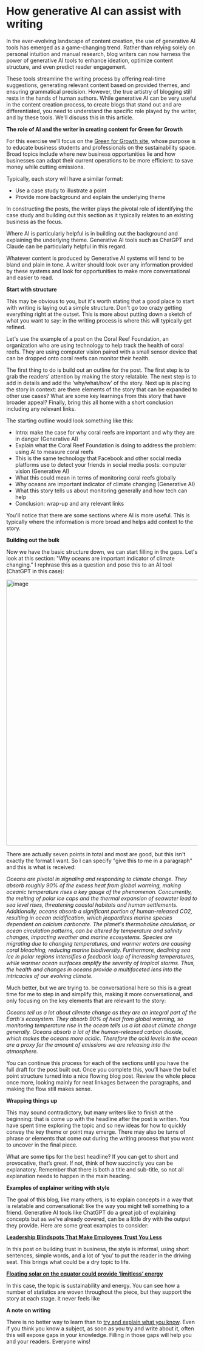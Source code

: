 # **How generative AI can assist with writing**

In the ever-evolving landscape of content creation, the use of generative AI tools has emerged as a game-changing trend. Rather than relying solely on personal intuition and manual research, blog writers can now harness the power of generative AI tools to enhance ideation, optimize content structure, and even predict reader engagement.

These tools streamline the writing process by offering real-time suggestions, generating relevant content based on provided themes, and ensuring grammatical precision. However, the true artistry of blogging still rests in the hands of human authors. While generative AI can be very useful in the content creation process, to create blogs that stand out and are differentiated, you need to understand the specific role played by the writer, and by these tools. We'll discuss this in this article.

**The role of AI and the writer in creating content for Green for Growth**

For this exercise we’ll focus on the [Green for Growth site](https://medium.com/greenforgrowth), whose purpose is to educate business students and professionals on the sustainability space. Broad topics include where new business opportunities lie and how businesses can adapt their current operations to be more efficient: to save money while cutting emissions.

Typically, each story will have a similar format:

- Use a case study to illustrate a point
- Provide more background and explain the underlying theme

In constructing the posts, the writer plays the pivotal role of identifying the case study and building out this section as it typically relates to an existing business as the focus.

Where AI is particularly helpful is in building out the background and explaining the underlying theme. Generative AI tools such as ChatGPT and Claude can be particularly helpful in this regard.

Whatever content is produced by Generative AI systems will tend to be bland and plain in tone. A writer should look over any information provided by these systems and look for opportunities to make more conversational and easier to read.

**Start with structure**

This may be obvious to you, but it's worth stating that a good place to start with writing is laying out a simple structure. Don't go too crazy getting everything right at the outset. This is more about putting down a sketch of what you want to say: in the writing process is where this will typically get refined.

Let's use the example of a post on the Coral Reef Foundation, an organization who are using technology to help track the health of coral reefs. They are using computer vision paired with a small sensor device that can be dropped onto coral reefs can monitor their health. 

The first thing to do is build out an outline for the post. The first step is to grab the readers’ attention by making the story relatable. The next step is to add in details and add the ‘why/what/how’ of the story. Next up is placing the story in context: are there elements of the story that can be expanded to other use cases? What are some key learnings from this story that have broader appeal? Finally, bring this all home with a short conclusion including any relevant links. 

The starting outline would look something like this:

- Intro: make the case for why coral reefs are important and why they are in danger (Generative AI)
- Explain what the Coral Reef Foundation is doing to address the problem: using AI to measure coral reefs
- This is the same technology that Facebook and other social media platforms use to detect your friends in social media posts: computer vision (Generative AI)
- What this could mean in terms of monitoring coral reefs globally
- Why oceans are important indicator of climate changing (Generative AI)
- What this story tells us about monitoring generally and how tech can help
- Conclusion: wrap-up and any relevant links

You'll notice that there are some sections where AI is more useful. This is typically where the information is more broad and helps add context to the story.

**Building out the bulk**

Now we have the basic structure down, we can start filling in the gaps. Let's look at this section: "Why oceans are important indicator of climate changing." I rephrase this as a question and pose this to an AI tool (ChatGPT in this case):

<img width="699" alt="image" src="https://github.com/CagedEther/Nustory/assets/142103717/cd211183-7b5d-42da-985f-2ec753906a83">

There are actually seven points in total and most are good, but this isn't exactly the format I want. So I can specify "give this to me in a paragraph" and this is what is received:

*Oceans are pivotal in signaling and responding to climate change. They absorb roughly 90% of the excess heat from global warming, making oceanic temperature rises a key gauge of the phenomenon. Concurrently, the melting of polar ice caps and the thermal expansion of seawater lead to sea level rises, threatening coastal habitats and human settlements. Additionally, oceans absorb a significant portion of human-released CO2, resulting in ocean acidification, which jeopardizes marine species dependent on calcium carbonate. The planet's thermohaline circulation, or ocean circulation patterns, can be altered by temperature and salinity changes, impacting weather and marine ecosystems. Species are migrating due to changing temperatures, and warmer waters are causing coral bleaching, reducing marine biodiversity. Furthermore, declining sea ice in polar regions intensifies a feedback loop of increasing temperatures, while warmer ocean surfaces amplify the severity of tropical storms. Thus, the health and changes in oceans provide a multifaceted lens into the intricacies of our evolving climate.*

Much better, but we are trying to. be conversational here so this is a great time for me to step in and simplify this, making it more conversational, and only focusing on the key elements that are relevant to the story:

*Oceans tell us a lot about climate change as they are an integral part of the Earth's ecosystem. They absorb 90% of heat from global warming, so monitoring temperature rise in the ocean tells us a lot about climate change generally. Oceans absorb a lot of the human-released carbon dioxide, which makes the oceans more acidic. Therefore the acid levels in the ocean are a proxy for the amount of emissions we are releasing into the atmosphere.*

You can continue this process for each of the sections until you have the full draft for the post built out. Once you complete this, you’ll have the bullet point structure turned into a nice flowing blog post. Review the whole piece once more, looking mainly for neat linkages between the paragraphs, and making the flow still makes sense. 

**Wrapping things up**

This may sound contradictory, but many writers like to finish at the beginning: that is come up with the headline after the post is written. You have spent time exploring the topic and so new ideas for how to quickly convey the key theme or point may emerge. There may also be turns of phrase or elements that come out during the writing process that you want to uncover in the final piece. 

What are some tips for the best headline? If you can get to short and provocative, that’s great. If not, think of how succinctly you can be explanatory. Remember that there is both a title and sub-title, so not all explanation needs to happen in the main heading. 

**Examples of explainer writing with style**

The goal of this blog, like many others, is to explain concepts in a way that is relatable and conversational: like the way you might tell something to a friend. Generative AI tools like ChatGPT do a great job of explaining concepts but as we’ve already covered, can be a little dry with the output they provide. Here are some great examples to consider: 

[**Leadership Blindspots That Make Employees Trust You Less**](https://www.notion.so/f09170d6b4fc445caa1a1884ed21b94f?pvs=21)

In this post on building trust in business, the style is informal, using short sentences, simple words, and a lot of ‘you’ to put the reader in the driving seat. This brings what could be a dry topic to life. 

****[Floating solar on the equator could provide ‘limitless’ energy](https://electrek.co/2023/08/10/floating-solar-equator/)****

In this case, the topic is sustainability and energy. You can see how a number of statistics are woven throughout the piece, but they support the story at each stage.  it never feels like 

**A note on writing** 

There is no better way to learn than to [try and explain what you know](https://addyosmani.com/blog/write-learn/). Even if you think you know a subject, as soon as you try and write about it, often this will expose gaps in your knowledge. Filling in those gaps will help you and your readers. Everyone wins!
